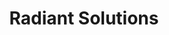 ---
title: Radiant Solutions
link: https://radiantsolutions.com 
description: I worked with the Maxar Creative Team to build out the Radiant Solutions website. We took their placeholder site, stripped out the Bootstrap framework, and implemented all custom styles and functionality using SASS, Vanilla JavaScript, and some light jQuery. The website is built on top of a Rails back end. 
live: true
skills: ["Ruby on Rails", "Ruby", "HTML", "CSS", "JavaScript", "jQuery"]
weight: 10
---